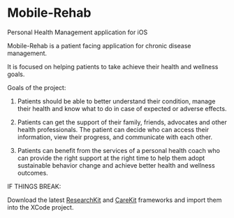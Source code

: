 # Mobile-Rehab
Personal Health Management application for iOS

Mobile-Rehab is a patient facing application for chronic disease management.

It is focused on helping patients to take achieve their health and wellness goals.

Goals of the project:

1. Patients should be able to better understand their condition, manage their health and know what to do in case of expected or adverse effects.

2. Patients can get the support of their family, friends, advocates and other health professionals. The patient can decide who can access their information, view their progress, and communicate with each other.

3. Patients can benefit from the services of a personal health coach who can provide the right support at the right time to help them adopt sustainable behavior change and achieve better health and wellness outcomes.

IF THINGS BREAK:

Download the latest <a href="https://github.com/ResearchKit/ResearchKit">ResearchKit</a> and <a href="">CareKit</a> frameworks and import them into the XCode project. 
